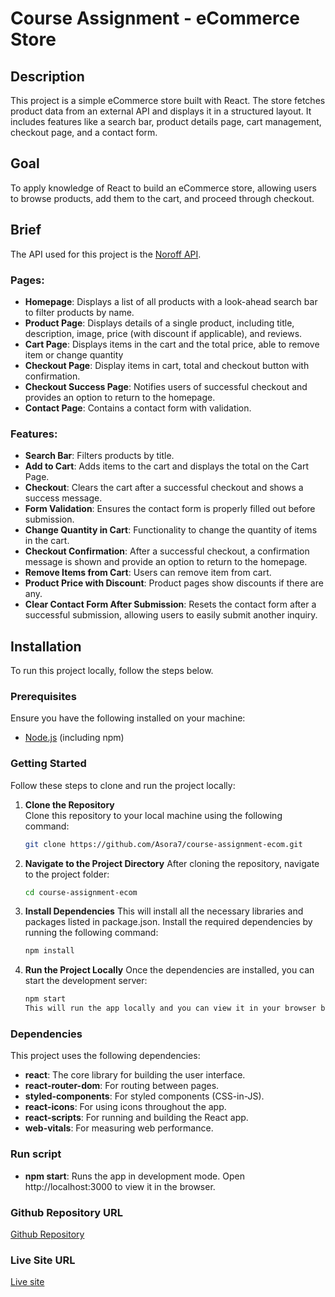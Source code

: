 # Course Assignment - eCommerce Store

## Description

This project is a simple eCommerce store built with React. The store fetches product data from an external API and displays it in a structured layout. It includes features like a search bar, product details page, cart management, checkout page, and a contact form.

## Goal

To apply knowledge of React to build an eCommerce store, allowing users to browse products, add them to the cart, and proceed through checkout.

## Brief

The API used for this project is the [Noroff API](https://v2.api.noroff.dev/online-shop).

### Pages:

- **Homepage**: Displays a list of all products with a look-ahead search bar to filter products by name.
- **Product Page**: Displays details of a single product, including title, description, image, price (with discount if applicable), and reviews.
- **Cart Page**: Displays items in the cart and the total price, able to remove item or change quantity
- **Checkout Page**: Display items in cart, total and checkout button with confirmation.
- **Checkout Success Page**: Notifies users of successful checkout and provides an option to return to the homepage.
- **Contact Page**: Contains a contact form with validation.

### Features:

- **Search Bar**: Filters products by title.
- **Add to Cart**: Adds items to the cart and displays the total on the Cart Page.
- **Checkout**: Clears the cart after a successful checkout and shows a success message.
- **Form Validation**: Ensures the contact form is properly filled out before submission.
- **Change Quantity in Cart**: Functionality to change the quantity of items in the cart.
- **Checkout Confirmation**: After a successful checkout, a confirmation message is shown and provide an option to return to the homepage.
- **Remove Items from Cart**: Users can remove item from cart.
- **Product Price with Discount**: Product pages show discounts if there are any.
- **Clear Contact Form After Submission**: Resets the contact form after a successful submission, allowing users to easily submit another inquiry.

## Installation

To run this project locally, follow the steps below.

### Prerequisites

Ensure you have the following installed on your machine:

- [Node.js](https://nodejs.org/en/) (including npm)

### Getting Started

Follow these steps to clone and run the project locally:

1. **Clone the Repository**  
   Clone this repository to your local machine using the following command:
   ```bash
   git clone https://github.com/Asora7/course-assignment-ecom.git
   ```
2. **Navigate to the Project Directory**
   After cloning the repository, navigate to the project folder:
   ```bash
   cd course-assignment-ecom
   ```
3. **Install Dependencies**
   This will install all the necessary libraries and packages listed in package.json. Install the required dependencies by running the following command:
   ```bash
   npm install
   ```
4. **Run the Project Locally**
   Once the dependencies are installed, you can start the development server:
   ```bash
   npm start
   This will run the app locally and you can view it in your browser by navigating to http://localhost:3000.
   ```

### Dependencies

This project uses the following dependencies:

- **react**: The core library for building the user interface.
- **react-router-dom**: For routing between pages.
- **styled-components**: For styled components (CSS-in-JS).
- **react-icons**: For using icons throughout the app.
- **react-scripts**: For running and building the React app.
- **web-vitals**: For measuring web performance.

### Run script

- **npm start**: Runs the app in development mode. Open http://localhost:3000 to view it in the browser.

### Github Repository URL

[Github Repository](https://github.com/Asora7/course-assignment-ecom)

### Live Site URL

[Live site](https://urbannestecom.netlify.app)

